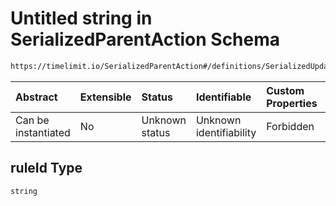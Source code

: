 # Untitled string in SerializedParentAction Schema

```txt
https://timelimit.io/SerializedParentAction#/definitions/SerializedUpdateTimelimitRuleAction/properties/ruleId
```

| Abstract            | Extensible | Status         | Identifiable            | Custom Properties | Additional Properties | Access Restrictions | Defined In                                                                                        |
| :------------------ | :--------- | :------------- | :---------------------- | :---------------- | :-------------------- | :------------------ | :------------------------------------------------------------------------------------------------ |
| Can be instantiated | No         | Unknown status | Unknown identifiability | Forbidden         | Allowed               | none                | [SerializedParentAction.schema.json\*](SerializedParentAction.schema.json "open original schema") |

## ruleId Type

`string`

